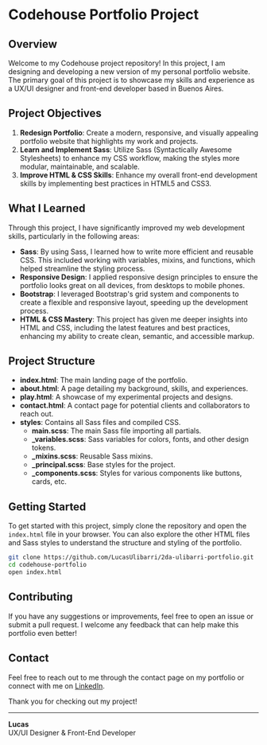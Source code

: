 # Codehouse Portfolio Project

## Overview

Welcome to my Codehouse project repository! In this project, I am designing and developing a new version of my personal portfolio website. The primary goal of this project is to showcase my skills and experience as a UX/UI designer and front-end developer based in Buenos Aires.

## Project Objectives

1. **Redesign Portfolio**: Create a modern, responsive, and visually appealing portfolio website that highlights my work and projects.
2. **Learn and Implement Sass**: Utilize Sass (Syntactically Awesome Stylesheets) to enhance my CSS workflow, making the styles more modular, maintainable, and scalable.
3. **Improve HTML & CSS Skills**: Enhance my overall front-end development skills by implementing best practices in HTML5 and CSS3.

## What I Learned

Through this project, I have significantly improved my web development skills, particularly in the following areas:

- **Sass**: By using Sass, I learned how to write more efficient and reusable CSS. This included working with variables, mixins, and functions, which helped streamline the styling process.
- **Responsive Design**: I applied responsive design principles to ensure the portfolio looks great on all devices, from desktops to mobile phones.
- **Bootstrap**: I leveraged Bootstrap's grid system and components to create a flexible and responsive layout, speeding up the development process.
- **HTML & CSS Mastery**: This project has given me deeper insights into HTML and CSS, including the latest features and best practices, enhancing my ability to create clean, semantic, and accessible markup.

## Project Structure

- **index.html**: The main landing page of the portfolio.
- **about.html**: A page detailing my background, skills, and experiences.
- **play.html**: A showcase of my experimental projects and designs.
- **contact.html**: A contact page for potential clients and collaborators to reach out.
- **styles**: Contains all Sass files and compiled CSS.
  - **main.scss**: The main Sass file importing all partials.
  - **_variables.scss**: Sass variables for colors, fonts, and other design tokens.
  - **_mixins.scss**: Reusable Sass mixins.
  - **_principal.scss**: Base styles for the project.
  - **_components.scss**: Styles for various components like buttons, cards, etc.

## Getting Started

To get started with this project, simply clone the repository and open the `index.html` file in your browser. You can also explore the other HTML files and Sass styles to understand the structure and styling of the portfolio.

```bash
git clone https://github.com/LucasUlibarri/2da-ulibarri-portfolio.git
cd codehouse-portfolio
open index.html
```

## Contributing

If you have any suggestions or improvements, feel free to open an issue or submit a pull request. I welcome any feedback that can help make this portfolio even better!

## Contact

Feel free to reach out to me through the contact page on my portfolio or connect with me on [LinkedIn](https://www.linkedin.com/in/lucas-ulibarri/).

Thank you for checking out my project!

---

**Lucas**  
UX/UI Designer & Front-End Developer

